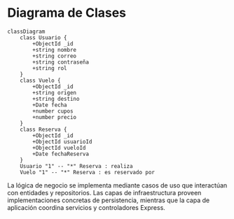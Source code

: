 # Diagrama de Clases

```mermaid
classDiagram
    class Usuario {
        +ObjectId _id
        +string nombre
        +string correo
        +string contraseña
        +string rol
    }
    class Vuelo {
        +ObjectId _id
        +string origen
        +string destino
        +Date fecha
        +number cupos
        +number precio
    }
    class Reserva {
        +ObjectId _id
        +ObjectId usuarioId
        +ObjectId vueloId
        +Date fechaReserva
    }
    Usuario "1" -- "*" Reserva : realiza
    Vuelo "1" -- "*" Reserva : es reservado por
```

La lógica de negocio se implementa mediante casos de uso que interactúan con entidades y repositorios. Las capas de infraestructura proveen implementaciones concretas de persistencia, mientras que la capa de aplicación coordina servicios y controladores Express.
